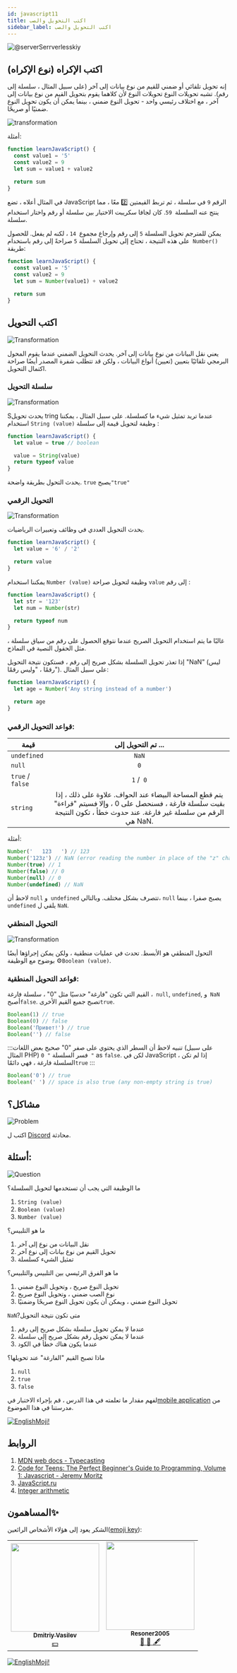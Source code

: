 ```yaml
---
id: javascript11
title: اكتب التحويل والصب
sidebar_label: اكتب التحويل والصب
---
```


![@serverSerrverlesskiy](/img/javascript/headers/09.jpg)

## اكتب الإكراه (نوع الإكراه)

إنه تحويل تلقائي أو ضمني للقيم من نوع بيانات إلى آخر (على سبيل المثال ، سلسلة إلى رقم). تشبه تحويلات النوع تحويلات النوع لأن كلاهما يقوم بتحويل القيم من نوع بيانات إلى آخر ، مع اختلاف رئيسي واحد - تحويل النوع ضمني ، بينما يمكن أن يكون تحويل النوع ضمنيًا أو صريحًا.

![transformation](https://media.giphy.com/media/xT4uQr9H3EDL7Ha2hq/giphy.gif)

أمثلة:

```jsx live
function learnJavaScript() {
  const value1 = '5'
  const value2 = 9
  let sum = value1 + value2

  return sum
}
```

في المثال أعلاه ، تضع JavaScript الرقم `9` في سلسلة ، ثم تربط القيمتين 2️⃣ معًا ، مما ينتج عنه السلسلة` 59`. كان لجافا سكريبت الاختيار بين سلسلة أو رقم واختار استخدام سلسلة.

يمكن للمترجم تحويل السلسلة `5` إلى رقم وإرجاع مجموع` 14` ، لكنه لم يفعل. للحصول على هذه النتيجة ، تحتاج إلى تحويل السلسلة `5` صراحةً إلى رقم باستخدام` Number()`  طريقة:

```jsx live
function learnJavaScript() {
  const value1 = '5'
  const value2 = 9
  let sum = Number(value1) + value2

  return sum
}
```

## اكتب التحويل

![Transformation](https://media.giphy.com/media/l2SpMMVivErM0Q7jG/giphy.gif)

يعني نقل البيانات من نوع بيانات إلى آخر. يحدث التحويل الضمني عندما يقوم المحول البرمجي تلقائيًا بتعيين (تعيين) أنواع البيانات ، ولكن قد تتطلب شفرة المصدر أيضًا صراحة اكتمال التحويل.

### سلسلة التحويل

![Transformation](https://media.giphy.com/media/RLVHPJJv7jY1q/giphy.gif)

Sيحدث تحويل tring عندما تريد تمثيل شيء ما كسلسلة. على سبيل المثال ، يمكننا استخدام `String (value)` وظيفة لتحويل قيمة إلى سلسلة :

```jsx live
function learnJavaScript() {
  let value = true // boolean

  value = String(value)
  return typeof value
}
```

يحدث التحول بطريقة واضحة. `true`  يصبح`"true"`

### التحويل الرقمي

![Transformation](https://media.giphy.com/media/4H5nOUqX7FywOGpCF7/giphy.gif)

يحدث التحويل العددي في وظائف وتعبيرات الرياضيات.

```jsx live
function learnJavaScript() {
  let value = '6' / '2'

  return value
}
```

يمكننا استخدام `Number (value)` وظيفة لتحويل صراحة `value` إلى رقم :

```jsx live
function learnJavaScript() {
  let str = '123'
  let num = Number(str)

  return typeof num
}
```

غالبًا ما يتم استخدام التحويل الصريح عندما نتوقع الحصول على رقم من سياق سلسلة ، مثل الحقول النصية في النماذج.

إذا تعذر تحويل السلسلة بشكل صريح إلى رقم ، فستكون نتيجة التحويل "NaN" (ليس رقمًا ، "وليس رقمًا"). علي سبيل المثال:

```jsx live
function learnJavaScript() {
  let age = Number('Any string instead of a number')

  return age
}
```

### قواعد التحويل الرقمي:

| قيمة           |                                                                              تم التحويل إلى ...                                                                               |
| ---------------- | :-------------------------------------------------------------------------------------------------------------------------------------------------------------------------: |
| `undefined`      |                                                                                    `NaN`                                                                                    |
| `null`           |                                                                                     `0`                                                                                     |
| `true` /` false` |                                                                                  `1` /` 0`                                                                                  |
| `string`         | يتم قطع المساحة البيضاء عند الحواف. علاوة على ذلك ، إذا بقيت سلسلة فارغة ، فسنحصل على 0 ، وإلا فسيتم "قراءة" الرقم من سلسلة غير فارغة. عند حدوث خطأ ، تكون النتيجة هي NaN. |

أمثلة:

```javascript
Number('   123   ') // 123
Number('123z') // NaN (error reading the number in place of the "z" character)
Number(true) // 1
Number(false) // 0
Number(null) // 0
Number(undefined) // NaN
```

لاحظ أن `null` و` undefined` تتصرف بشكل مختلف. وبالتالي، `null` يصبح صفرا ، بينما` undefined` يلقي ل `NaN`.

### التحويل المنطقي

![Transformation](https://media.giphy.com/media/JjAdpCxrdro7m/giphy.gif)

التحول المنطقي هو الأبسط. تحدث في عمليات منطقية ، ولكن يمكن إجراؤها أيضًا بوضوح مع الوظيفة ⚙️`Boolean (value)`.

### قواعد التحويل المنطقية:

القيم التي تكون "فارغة" حدسيًا مثل "0" ، سلسلة فارغة ،` null`, `undefined`, و` NaN` أصبح`false`. تصبح جميع القيم الأخرى`true`.

```javascript
Boolean(1) // true
Boolean(0) // false
Boolean('Привет!') // true
Boolean('') // false
```

:::تنبيه لاحظ أن السطر الذي يحتوي على صفر "0" صحيح
بعض اللغات  (على سبيل المثال PHP) فسر السلسلة `" 0 "` as `false`. لكن في JavaScript ، إذا لم تكن السلسلة فارغة ، فهي دائمًا`true`
:::

```javascript
Boolean('0') // true
Boolean(' ') // space is also true (any non-empty string is true)
```

## مشاكل؟

![Problem](https://media.giphy.com/media/xTiTnGeUsWOEwsGoG4/giphy.gif)

اكتب ل [Discord](https://discord.gg/6GDAfXn) محادثة.

## أسئلة:

![Question](https://media.giphy.com/media/l0HlRnAWXxn0MhKLK/giphy.gif)

ما الوظيفة التي يجب أن تستخدمها لتحويل السلسلة؟

1. `String (value)`
2. `Boolean (value)`
3. `Number (value)`

ما هو التلبيس؟

1. نقل البيانات من نوع إلى آخر
2. تحويل القيم من نوع بيانات إلى نوع آخر
3. تمثيل الشيء كسلسلة

ما هو الفرق الرئيسي بين التلبيس والتلبيس؟

1. تحويل النوع صريح ، وتحويل النوع ضمني
2. نوع الصب ضمني ، وتحويل النوع صريح
3. تحويل النوع ضمني ، ويمكن أن يكون تحويل النوع صريحًا وضمنيًا

`NaN`?متى تكون نتيجة التحويل

1. عندما لا يمكن تحويل سلسلة بشكل صريح إلى رقم
2. عندما لا يمكن تحويل رقم بشكل صريح إلى سلسلة
3. عندما يكون هناك خطأ في الكود

ماذا تصبح القيم "الفارغة" عند تحويلها؟

1. `null`
2. `true`
3. `false`

لفهم مقدار ما تعلمته في هذا الدرس ، قم بإجراء الاختبار في[mobile application](http://onelink.to/njhc95) من مدرستنا في هذا الموضوع.

[![EnglishMoji!](/img/logo/NeuroCoder.png)](https://vk.com/neurocoder)

## الروابط

1. [MDN web docs - Typecasting](https://developer.mozilla.org/en/docs/Словарь/Type_coercion)
2. [Code for Teens: The Perfect Beginner's Guide to Programming, Volume 1: Javascript - Jeremy Moritz](https://www.amazon.com/Code-Teens-Beginners-Programming-Javascript-ebook/dp/B07FCTLVPC)
3. [JavaScript.ru](https://learn.javascript.ru/ifelse#blok-else)
4. [Integer arithmetic](https://maths-public.ru/arithmetic/actions)

## المساهمون✨

الشكر يعود إلى هؤلاء الأشخاص الرائعين([emoji key](https://allcontributors.org/docs/en/emoji-key)):

<table>
  <tr>
    <td align="center"><a href="https://fullstackserverless.github.io/"><img src="https://avatars0.githubusercontent.com/u/6774813?v=4?s=200" width="200px;" alt=""/><br /><sub><b>Dmitriy Vasilev</b></sub></a><br /> <a href="https://github.com/gHashTag/react-native-village/commits?author=gHashTag" title="Documentation">  </a><a href="#financial-gHashTag" title="Financial">💵</a></td>
    <td align="center"><a href="https://github.com/Resoner2005"><img src="https://avatars1.githubusercontent.com/u/75675814?v=4?s=200" width="200px;" alt=""/><br /><sub><b>Resoner2005</b></sub></a><br /><a href="https://github.com/gHashTag/react-native-village/issues?q=author%3AResoner2005" title="Bug reports">🐛 🎨 🖋</a></td>
  </tr>
  
</table>

[![EnglishMoji!](/img/logo/NeuroCoder.png)](https://vk.com/neurocoder)
